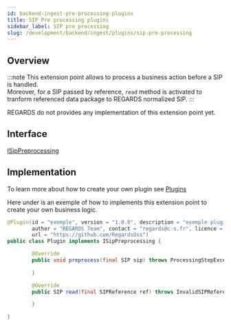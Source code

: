```yaml
---
id: backend-ingest-pre-processing-plugins
title: SIP Pre processing plugins
sidebar_label: SIP pre processing
slug: /development/backend/ingest/plugins/sip-pre-processing
---
```




## Overview

:::note
This extension point allows to process a business action before a SIP is handled.   
Moreover, for a SIP passed by reference, `read` method is activated to tranform referenced data package to REGARDS normalized SIP.
:::

REGARDS do not provides any implementation of this extension point yet.

## Interface

   [ISipPreprocessing](https://github.com/RegardsOss/regards-ingest/blob/master/ingest/ingest-domain/src/main/java/fr/cnes/regards/modules/ingest/domain/plugin/ISipPreprocessing.java)

## Implementation

To learn more about how to create your own plugin see [Plugins](../../framework/modules/plugins/)

Here under is an exemple of how to implements this extension point to create your own business logic.

```java
@Plugin(id = "exemple", version = "1.0.0", description = "exemple plugin",
        author = "REGARDS Team", contact = "regards@c-s.fr", licence = "LGPLv3.0", owner = "CSSI",
        url = "https://github.com/RegardsOss")
public class Plugin implements ISipPreprocessing {

        @Override
        public void preprocess(final SIP sip) throws ProcessingStepException {
                
        }

        @Override
        public SIP read(final SIPReference ref) throws InvalidSIPReferenceException {

        }
   
}
```
